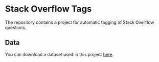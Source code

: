 # Stack Overflow Tags

The repository contains a project for automatic tagging of Stack Overflow questions.

## Data 

You can download a dataset used in this project [here](https://www.kaggle.com/c/facebook-recruiting-iii-keyword-extraction/data).